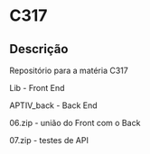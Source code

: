 # C317

## Descrição

Repositório para a matéria C317


Lib - Front End

APTIV_back - Back End

06.zip - união do Front com o Back

07.zip - testes de API
